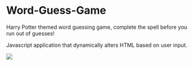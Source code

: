 # Word-Guess-Game
Harry Potter themed word guessing game, complete the spell before you run out of guesses!

Javascript application that dynamically alters HTML based on user input.


![](word-guess-giphy.gif)
